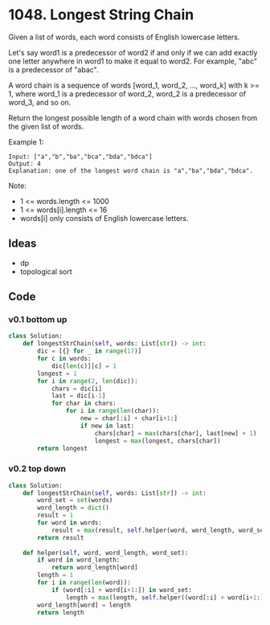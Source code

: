 # 1048. Longest String Chain


Given a list of words, each word consists of English lowercase letters.

Let's say word1 is a predecessor of word2 if and only if we can add exactly one letter anywhere in word1 to make it equal to word2.  For example, "abc" is a predecessor of "abac".

A word chain is a sequence of words [word_1, word_2, ..., word_k] with k >= 1, where word_1 is a predecessor of word_2, word_2 is a predecessor of word_3, and so on.

Return the longest possible length of a word chain with words chosen from the given list of words.

Example 1:

```
Input: ["a","b","ba","bca","bda","bdca"]
Output: 4
Explanation: one of the longest word chain is "a","ba","bda","bdca".
```

Note:

* 1 <= words.length <= 1000
* 1 <= words[i].length <= 16
* words[i] only consists of English lowercase letters.

## Ideas

- dp 
- topological sort 

## Code 

### v0.1 bottom up 

``` python
class Solution:
    def longestStrChain(self, words: List[str]) -> int:
        dic = [{} for _ in range(17)]
        for c in words:
            dic[len(c)][c] = 1
        longest = 1
        for i in range(2, len(dic)):
            chars = dic[i]
            last = dic[i-1]
            for char in chars:
                for i in range(len(char)):
                    new = char[:i] + char[i+1:]
                    if new in last:
                        chars[char] = max(chars[char], last[new] + 1)
                        longest = max(longest, chars[char])
        return longest 
```

### v0.2 top down 

``` python
class Solution:
    def longestStrChain(self, words: List[str]) -> int:
        word_set = set(words)
        word_length = dict()
        result = 1
        for word in words:
            result = max(result, self.helper(word, word_length, word_set))
        return result
    
    def helper(self, word, word_length, word_set):
        if word in word_length:
            return word_length[word]
        length = 1
        for i in range(len(word)):
            if (word[:i] + word[i+1:]) in word_set:
                length = max(length, self.helper((word[:i] + word[i+1:]), word_length, word_set) + 1)
        word_length[word] = length
        return length
```
